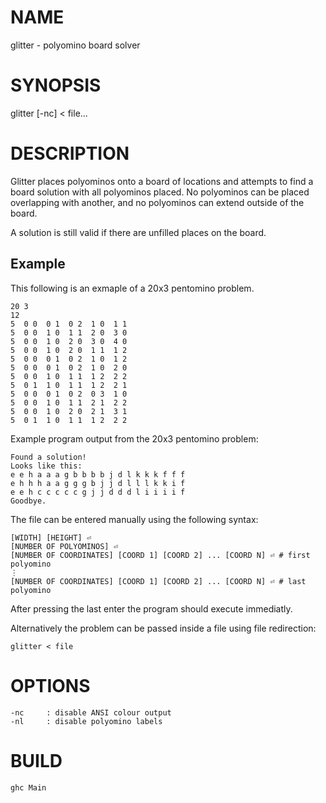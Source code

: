 # NAME

glitter - polyomino board solver

# SYNOPSIS

glitter [-nc] < file...

# DESCRIPTION

Glitter places polyominos onto a board of locations and attempts to find a board solution with all polyominos placed. No polyominos can be placed overlapping with another, and no polyominos can extend outside of the board. 

A solution is still valid if there are unfilled places on the board.

## Example

This following is an exmaple of a 20x3 pentomino problem.

	20 3
	12
	5  0 0  0 1  0 2  1 0  1 1
	5  0 0  1 0  1 1  2 0  3 0
	5  0 0  1 0  2 0  3 0  4 0
	5  0 0  1 0  2 0  1 1  1 2
	5  0 0  0 1  0 2  1 0  1 2
	5  0 0  0 1  0 2  1 0  2 0
	5  0 0  1 0  1 1  1 2  2 2
	5  0 1  1 0  1 1  1 2  2 1
	5  0 0  0 1  0 2  0 3  1 0
	5  0 0  1 0  1 1  2 1  2 2
	5  0 0  1 0  2 0  2 1  3 1
	5  0 1  1 0  1 1  1 2  2 2

Example program output from the 20x3 pentomino problem:

	Found a solution!
	Looks like this: 
	e e h a a a g b b b b j d l k k k f f f 
	e h h h a a g g g b j j d l l l k k i f 
	e e h c c c c c g j j d d d l i i i i f 
	Goodbye.

The file can be entered manually using the following syntax:

	[WIDTH] [HEIGHT] ⏎
	[NUMBER OF POLYOMINOS] ⏎
	[NUMBER OF COORDINATES] [COORD 1] [COORD 2] ... [COORD N] ⏎ # first polyomino
	⋮
	[NUMBER OF COORDINATES] [COORD 1] [COORD 2] ... [COORD N] ⏎ # last polyomino
After pressing the last enter the program should execute immediatly.

Alternatively the problem can be passed inside a file using file redirection:

	glitter < file

# OPTIONS

	-nc     : disable ANSI colour output
	-nl     : disable polyomino labels

# BUILD

	ghc Main
